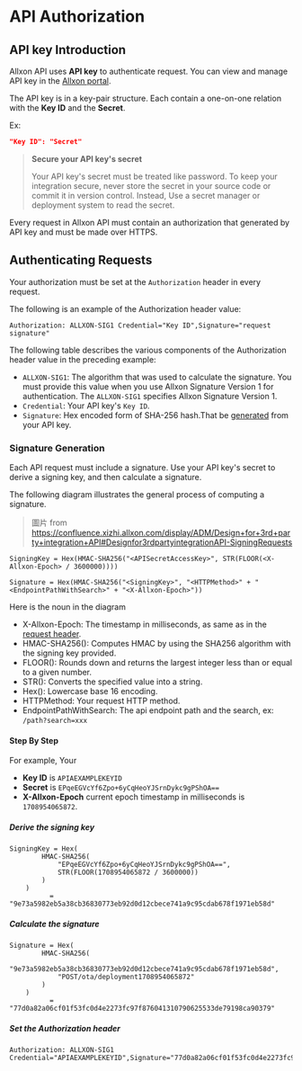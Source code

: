 # API Authorization

## API key Introduction
Allxon API uses **API key** to authenticate request. You can view and manage API key in the [Allxon portal](https://dms.allxon.com/developer/apikeys).

The API key is in a key-pair structure. Each contain a one-on-one relation with the **Key ID** and the **Secret**. 

Ex:
```json
"Key ID": "Secret"
```

> **Secure your API key's secret**
>
> Your API key's secret must be treated like password. To keep your integration secure, never store the secret in your source code or commit it in version control. Instead, Use a secret manager or deployment system to read the secret.

Every request in Allxon API must contain an authorization that generated by API key and must be made over HTTPS.

## Authenticating Requests

Your authorization must be set at the `Authorization` header in every request.

The following is an example of the Authorization header value:
```
Authorization: ALLXON-SIG1 Credential="Key ID",Signature="request signature"
```

The following table describes the various components of the Authorization header value in the preceding example:
- `ALLXON-SIG1`: The algorithm that was used to calculate the signature. You must provide this value when you use Allxon Signature Version 1 for authentication. The `ALLXON-SIG1` specifies Allxon Signature Version 1.
- `Credential`: Your API key's `Key ID`. 
- `Signature`: Hex encoded form of SHA-256 hash.That be [generated](#signature-calculation) from your API key.

### Signature Generation
Each API request must include a signature. Use your API key's secret to derive a signing key, and then calculate a signature.

The following diagram illustrates the general process of computing a signature.
> 圖片 from https://confluence.xizhi.allxon.com/display/ADM/Design+for+3rd+party+integration+API#Designfor3rdpartyintegrationAPI-SigningRequests

```
SigningKey = Hex(HMAC-SHA256("<APISecretAccessKey>", STR(FLOOR(<X-Allxon-Epoch> / 3600000))))

Signature = Hex(HMAC-SHA256("<SigningKey>", "<HTTPMethod>" + "<EndpointPathWithSearch>" + "<X-Allxon-Epoch>"))
```

Here is the noun in the diagram
- X-Allxon-Epoch: The timestamp in milliseconds, as same as in the [request header](./APIOverview.md#request-header).
- HMAC-SHA256(): Computes HMAC by using the SHA256 algorithm with the signing key provided.
- FLOOR(): Rounds down and returns the largest integer less than or equal to a given number.
- STR(): Converts the specified value into a string.
- Hex(): Lowercase base 16 encoding.
- HTTPMethod: Your request HTTP method.
- EndpointPathWithSearch: The api endpoint path and the search, ex: `/path?search=xxx`

#### Step By Step
For example, Your 
- **Key ID** is `APIAEXAMPLEKEYID`
- **Secret** is `EPqeEGVcYf6Zpo+6yCqHeoYJSrnDykc9gPShOA==`
- **X-Allxon-Epoch** current epoch timestamp in milliseconds is `1708954065872`.
##### Derive the signing key
```
SigningKey = Hex(
        HMAC-SHA256(
            "EPqeEGVcYf6Zpo+6yCqHeoYJSrnDykc9gPShOA==", 
            STR(FLOOR(1708954065872 / 3600000))
        )
    )
          = "9e73a5982eb5a38cb36830773eb92d0d12cbece741a9c95cdab678f1971eb58d"
```
##### Calculate the signature
```
Signature = Hex(
        HMAC-SHA256(
            "9e73a5982eb5a38cb36830773eb92d0d12cbece741a9c95cdab678f1971eb58d",
            "POST/ota/deployment1708954065872"
        )
    )
          = "77d0a82a06cf01f53fc0d4e2273fc97f876041310790625533de79198ca90379"
```
##### Set the Authorization header
```
Authorization: ALLXON-SIG1 Credential="APIAEXAMPLEKEYID",Signature="77d0a82a06cf01f53fc0d4e2273fc97f876041310790625533de79198ca90379"
```